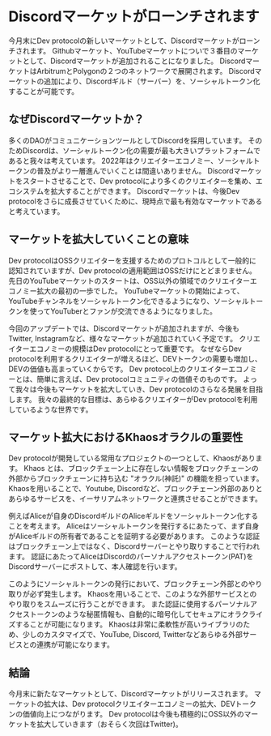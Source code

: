# Discordマーケットがローンチされます
今月末にDev protocolの新しいマーケットとして、Discordマーケットがローンチされます。
Githubマーケット、YouTubeマーケットについで３番目のマーケットとして、Discordマーケットが追加されることになりました。
DiscordマーケットはArbitrumとPolygonの２つのネットワークで展開されます。
Discordマーケットの追加により、Discordギルド（サーバー）を、ソーシャルトークン化することが可能です。

## なぜDiscordマーケットか？
多くのDAOがコミュニケーションツールとしてDiscordを採用しています。
そのためDiscordは、ソーシャルトークン化の需要が最も大きいプラットフォームであると我々は考えています。
2022年はクリエイターエコノミー、ソーシャルトークンの普及がより一層進んでいくことは間違いありません。
Discordマーケットをスタートさせることで、Dev protocolにより多くのクリエイターを集め、エコシステムを拡大することができます。
Discordマーケットは、今後Dev protocolをさらに成長させていくために、現時点で最も有効なマーケットであると考えています。

## マーケットを拡大していくことの意味
Dev protocolはOSSクリエイターを支援するためのプロトコルとして一般的に認知されていますが、Dev protocolの適用範囲はOSSだけにとどまりません。
先日のYouTubeマーケットのスタートは、OSS以外の領域でのクリエイターエコノミー拡大の最初の一歩でした。
YouTubeマーケットの開始によって、YouTubeチャンネルをソーシャルトークン化できるようになり、ソーシャルトークンを使ってYouTuberとファンが交流できるようになりました。

今回のアップデートでは、Discordマーケットが追加されますが、今後もTwitter, Instagramなど、様々なマーケットが追加されていく予定です。
クリエイターエコノミーの規模はDev protocolにとって重要です。
なぜならDev protocolを利用するクリエイターが増えるほど、DEVトークンの需要も増加し、DEVの価値も高まっていくからです。
Dev protocol上のクリエイターエコノミーとは、簡単に言えば、Dev protocolコミュニティの価値そのものです。
よって我々は今後もマーケットを拡大していき、Dev protocolのさらなる発展を目指します。
我々の最終的な目標は、あらゆるクリエイターがDev protocolを利用しているような世界です。

## マーケット拡大におけるKhaosオラクルの重要性
Dev protocolが開発している常用なプロジェクトの一つとして、Khaosがあります。
Khaos とは、ブロックチェーン上に存在しない情報をブロックチェーンの外部からブロックチェーンに持ち込む "オラクル(神託)" の機能を担っています。
Khaosを用いることで、Youtube, Discordなど、ブロックチェーン外部のありとあらゆるサービスを、イーサリアムネットワークと連携させることができます。

例えばAliceが自身のDiscordギルドのAliceギルドをソーシャルトークン化することを考えます。
Aliceはソーシャルトークンを発行するにあたって、まず自身がAliceギルドの所有者であることを証明する必要があります。
このような認証はブロックチェーン上ではなく、Discordサーバーとやり取りすることで行われます。
認証にあたってAliceはDiscordのパーソナルアクセストークン(PAT)をDiscordサーバーにポストして、本人確認を行います。

このようにソーシャルトークンの発行において、ブロックチェーン外部とのやり取りが必ず発生します。
Khaosを用いることで、このような外部サービスとのやり取りをスムーズに行うことができます。
また認証に使用するパーソナルアクセストークンのような秘匿情報も、自動的に暗号化してセキュアにオラクライズすることが可能になります。
Khaosは非常に柔軟性が高いライブラリのため、少しのカスタマイズで、YouTube, Discord, Twitterなどあらゆる外部サービスとの連携が可能になります。

## 結論
今月末に新たなマーケットとして、Discordマーケットがリリースされます。
マーケットの拡大は、Dev protocolクリエイターエコノミーの拡大、DEVトークンの価値向上につながります。
Dev protocolは今後も積極的にOSS以外のマーケットを拡大していきます（おそらく次回はTwitter)。